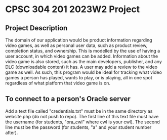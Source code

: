 # CPSC 304 201 2023W2 Project

## Project Description
The domain of our application would be product information regarding video games, as well as personal user data, such as product review, completion status, and ownership. This is modelled by the use of having a user account, in which video games can be added. Information about the video game is also stored, such as the main developers, publisher, and any DLC (downloadable content) it has. A user may add a review to the video game as well. As such, this program would be ideal for tracking what video games a person has played, wants to play, or is playing, all in one spot regardless of what platform that video game is on.

## To connect to a person's Oracle server

Add a text file called "credentials.txt" must be in the same directory as website.php (do not push to repo).
The first line of this text file must have the username (for students, "ora_cwl" where cwl is your cwl).
The second line must be the password (for students, "a" and your student number after).
